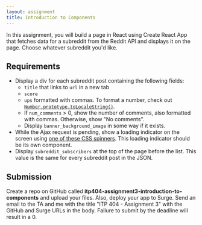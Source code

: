 ```yaml
---
layout: assignment
title: Introduction to Components
---
```


In this assignment, you will build a page in React using Create React App that fetches data for a subreddit from the Reddit API and displays it on the page. Choose whatever subreddit you'd like.

## Requirements

* Display a div for each subreddit post containing the following fields:
  * `title` that links to `url` in a new tab
  * `score`
  * `ups` formatted with commas. To format a number, check out [`Number.prototype.toLocaleString()`](https://developer.mozilla.org/en-US/docs/Web/JavaScript/Reference/Global_Objects/Number/toLocaleString).
  * If `num_comments` > 0, show the number of comments, also formatted with commas. Otherwise, show "No comments".
  * Display `banner_background_image` in some way if it exists.
* While the Ajax request is pending, show a loading indicator on the screen using [one of these CSS spinners](https://projects.lukehaas.me/css-loaders/). This loading indicator should be its own component.
* Display `subreddit_subscribers` at the top of the page before the list. This value is the same for every subreddit post in the JSON.

## Submission

Create a repo on GitHub called __itp404-assignment3-introduction-to-components__ and upload your files. Also, deploy your app to Surge. Send an email to the TA and me with the title "ITP 404 - Assignment 3" with the GitHub and Surge URLs in the body. Failure to submit by the deadline will result in a 0.
